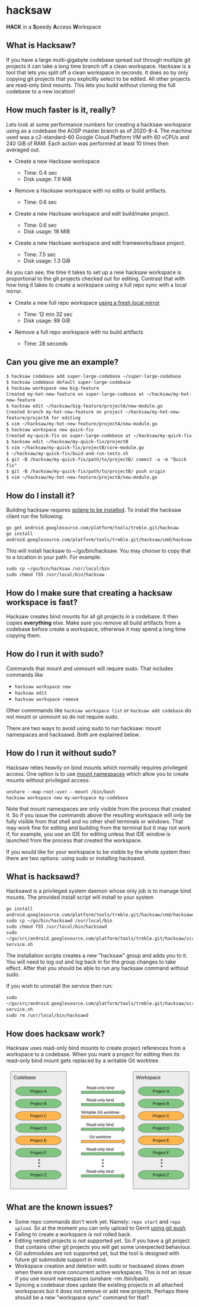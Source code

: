 # hacksaw

**HACK** in a **S**peedy **A**ccess **W**orkspace

## What is Hacksaw?

If you have a large multi-gigabyte codebase spread out through multiple git projects it can take a long time branch off a clean workspace. Hacksaw is a tool that
lets you split off a clean workspace in seconds. It does so by only copying git projects that you
explicitly select to be edited. All other projects are read-only bind mounts. This lets you build without cloning the full codebase to a new location!

## How much faster is it, really?

Lets look at some performance numbers for creating a hacksaw workspace using as a codebase the AOSP master branch as of 2020-8-4. The machine used was a c2-standard-60 Google Cloud Platform VM with 60 vCPUs and 240 GiB of RAM. Each action was performed at least 10 times then averaged out.

* Create a new Hacksaw workspace
  + Time: 0.4 sec
  + Disk usage: 7.9 MiB

* Remove a Hacksaw workspace with no edits or build artifacts.
  + Time: 0.6 sec

* Create a new Hacksaw workspace and edit build/make project.
  + Time: 0.6 sec
  + Disk usage: 18 MiB

* Create a new Hacksaw workspace and edit frameworks/base project.
  + Time: 7.5 sec
  + Disk usage: 1.3 GiB

As you can see, the time it takes to set up a new hacksaw workspace is proportional to
the git projects checked out for editing. Contrast that with how long it takes
to create a workspace using a full repo sync with a local
mirror.

* Create a new full repo workspace [using a fresh local mirror](https://source.android.com/setup/build/downloading#using-a-local-mirror)
  + Time: 12 min 32 sec
  + Disk usage: 88 GiB

* Remove a full repo workspace with no build artifacts
  + Time: 28 seconds

## Can you give me an example?

```
$ hacksaw codebase add super-large-codebase ~/super-large-codebase
$ hacksaw codebase default super-large-codebase
$ hacksaw workspace new big-feature
Created my-hot-new-feature on super-large-codease at ~/hacksaw/my-hot-new-feature
$ hacksaw edit ~/hacksaw/big-feature/projectA/new-module.go
Created branch my-hot-new-feature on project ~/hacksaw/my-hot-new-feature/projectA for editing
$ vim ~/hacksaw/my-hot-new-feature/projectA/new-module.go
$ hacksaw workspace new quick-fix
Created my-quick-fix on super-large-codebase at ~/hacksaw/my-quick-fix
$ hacksaw edit ~/hacksaw/my-quick-fix/projectB
$ vim ~/hacksaw/my-quick-fix/projectB/core-module.go
$ ~/hacksaw/my-quick-fix/buid-and-run-tests.sh
$ git -B /hacksaw/my-quick-fix/path/to/projectB/ commit -a -m "Quick fix"
$ git -B /hacksaw/my-quick-fix/path/to/projectB/ push origin
$ vim ~/hacksaw/my-hot-new-feature/projectA/new-module.go
```

## How do I install it?

Building hacksaw requires [golang to be installed](https://golang.org/doc/install).
To install the hacksaw client run the following:

```
go get android.googlesource.com/platform/tools/treble.git/hacksaw
go install android.googlesource.com/platform/tools/treble.git/hacksaw/cmd/hacksaw
```

This will install hacksaw to ~/go/bin/hacksaw. You may choose to copy that
to a location in your path. For example:

```
sudo cp ~/go/bin/hacksaw /usr/local/bin
sudo chmod 755 /usr/local/bin/hacksaw
```

## How do I make sure that creating a hacksaw workspace is fast?

Hacksaw creates bind mounts for all git projects in a codebase. It then
copies **everything** else. Make sure you remove all build artifacts from a
codebase before create a workspace, otherwise it may spend a long time copying
them.

## How do I run it with sudo?

Commands that mount and unmount will require sudo. That includes commands like

* `hacksaw workspace new`
* `hacksaw edit`
* `hacksaw workspace remove`

Other commmands like `hacksaw workspace list` or `hacksaw add codebase` do not
mount or unmount so do not require sudo.

There are two ways to avoid using sudo to run hacksaw: mount namespaces and
hacksawd. Both are explained below.

## How do I run it without sudo?

Hacksaw relies heavily on bind mounts which normally requires privileged
access. One option is to use [mount
namespaces](https://lwn.net/Articles/689856/) which allow you to create mounts
without privileged access:

```
unshare --map-root-user --mount /bin/bash
hacksaw workspace new my-workspace my-codebase
```

Note that mount namespaces are only visible from the process that
created it. So if you issue the commands above the resulting workspace
will only be fully visible from that shell and no other shell terminals
or windows. That may work fine for editing and building from the terminal
but it may not work if, for example, you use an IDE for editing unless
that IDE window is launched from the process that created the workspace.

If you would like for your workspace to be visible by the whole system then
there are two options: using sudo or installing hacksawd.

## What is hacksawd?

Hacksawd is a privileged system daemon whose only job is to manage bind mounts.
The provided install script will install to your system

```
go install android.googlesource.com/platform/tools/treble.git/hacksaw/cmd/hacksawd
sudo cp ~/go/bin/hacksawd /usr/local/bin
sudo chmod 755 /usr/local/bin/hacksawd
sudo ~/go/src/android.googlesource.com/platform/tools/treble.git/hacksaw/scripts/install-service.sh
```

The installation scripts creates a new "hacksaw" group and adds you to it. You
will need to log out and log back in for the group changes to take effect. After that you should be able to run any hacksaw command without sudo.

If you wish to uninstall the service then run:

```
sudo ~/go/src/android.googlesource.com/platform/tools/treble.git/hacksaw/scripts/uninstall-service.sh
sudo rm /usr/local/bin/hacksawd
```

## How does hacksaw work?

Hacksaw uses read-only bind mounts to create project references from
a workspace to a codebase. When you mark a project for editing then
its read-only bind mount gets replaced by a writable Git worktree.

![Workspace diagram](images/workspace-diagram.png)


## What are the known issues?

* Some repo commands don't work yet. Namely: `repo start` and `repo upload`.
  So at the moment you can only upload to Gerrit [using git
  push](https://gerrit-review.googlesource.com/Documentation/user-upload.html#_git_push).
* Failing to create a workspace is not rolled back.
* Editing nested projects is not supported yet. So if you have a git project
  that contains other git projects you will get some unexpected behaviour.
* Git submodules are not supported yet, but the tool is designed with
  future git submodule support in mind.
* Workspace creation and deletion with sudo or hacksawd slows down
  when there are more concurrent active workspaces. This is not an issue if
  you use mount namespaces (unshare -rm /bin/bash).
* Syncing a codebase does update the existing projects in all attached
  workspaces but it does not remove or add new projects. Perhaps there
  should be a new "workspace sync" command for that?

